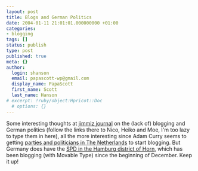 ```yaml
---
layout: post
title: Blogs and German Politics
date: 2004-01-11 21:01:01.000000000 +01:00
categories:
- blogging
tags: []
status: publish
type: post
published: true
meta: {}
author:
  login: shanson
  email: papascott-wp@gmail.com
  display_name: PapaScott
  first_name: Scott
  last_name: Hanson
# excerpt: !ruby/object:Hpricot::Doc
  # options: {}
---
```

<p>Some interesting thoughts at <a title="Weblogs und deutsche Politiker [jimmiz journal]" href="http://jimmiz.blogg.de/eintrag.php?id=157">jimmiz journal</a> on the (lack of) blogging and German politics (follow the links there to Nico, Heiko and Moe, I'm too lazy to type them in  here), all the more interesting since Adam Curry seems to getting <a title="Adam Curry's Weblog" href="http://radio.weblogs.com/0001014/2004/01/06.html#a5027">parties and politicians in The Netherlands</a> to start blogging. But Germany does have the <a title="SPD-Horn, Sozialdemokratische Partei Deutschlands, Distrikt Hamburg-Horn" href="http://www.spd-horn.de/">SPD in the Hamburg district of Horn</a>, which has been blogging (with Movable Type) since the beginning of December. Keep it up!</p>
